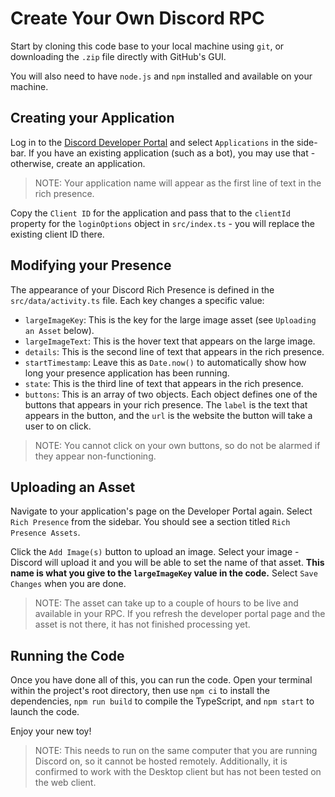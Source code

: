 # Create Your Own Discord RPC

Start by cloning this code base to your local machine using `git`, or downloading the `.zip` file directly with GitHub's GUI.

You will also need to have `node.js` and `npm` installed and available on your machine.

## Creating your Application

Log in to the [Discord Developer Portal](https://discord.com/developers/) and select `Applications` in the side-bar. If you have an existing application (such as a bot), you may use that - otherwise, create an application.

> NOTE: Your application name will appear as the first line of text in the rich presence.

Copy the `Client ID` for the application and pass that to the `clientId` property for the `loginOptions` object in `src/index.ts` - you will replace the existing client ID there.

## Modifying your Presence

The appearance of your Discord Rich Presence is defined in the `src/data/activity.ts` file. Each key changes a specific value:

- `largeImageKey`: This is the key for the large image asset (see `Uploading an Asset` below).
- `largeImageText`: This is the hover text that appears on the large image.
- `details`: This is the second line of text that appears in the rich presence.
- `startTimestamp`: Leave this as `Date.now()` to automatically show how long your presence application has been running.
- `state`: This is the third line of text that appears in the rich presence.
- `buttons`: This is an array of two objects. Each object defines one of the buttons that appears in your rich presence. The `label` is the text that appears in the button, and the `url` is the website the button will take a user to on click.

> NOTE: You cannot click on your own buttons, so do not be alarmed if they appear non-functioning.

## Uploading an Asset

Navigate to your application's page on the Developer Portal again. Select `Rich Presence` from the sidebar. You should see a section titled `Rich Presence Assets`.

Click the `Add Image(s)` button to upload an image. Select your image - Discord will upload it and you will be able to set the name of that asset. **This name is what you give to the `largeImageKey` value in the code.** Select `Save Changes` when you are done.

> NOTE: The asset can take up to a couple of hours to be live and available in your RPC. If you refresh the developer portal page and the asset is not there, it has not finished processing yet.

## Running the Code

Once you have done all of this, you can run the code. Open your terminal within the project's root directory, then use `npm ci` to install the dependencies, `npm run build` to compile the TypeScript, and `npm start` to launch the code.

Enjoy your new toy!

> NOTE: This needs to run on the same computer that you are running Discord on, so it cannot be hosted remotely. Additionally, it is confirmed to work with the Desktop client but has not been tested on the web client.
